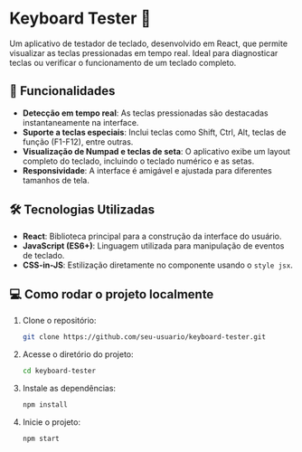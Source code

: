 # Keyboard Tester 🎹

Um aplicativo de testador de teclado, desenvolvido em React, que permite visualizar as teclas pressionadas em tempo real. Ideal para diagnosticar teclas ou verificar o funcionamento de um teclado completo.

## 🚀 Funcionalidades

- **Detecção em tempo real**: As teclas pressionadas são destacadas instantaneamente na interface.
- **Suporte a teclas especiais**: Inclui teclas como Shift, Ctrl, Alt, teclas de função (F1-F12), entre outras.
- **Visualização de Numpad e teclas de seta**: O aplicativo exibe um layout completo do teclado, incluindo o teclado numérico e as setas.
- **Responsividade**: A interface é amigável e ajustada para diferentes tamanhos de tela.

## 🛠️ Tecnologias Utilizadas

- **React**: Biblioteca principal para a construção da interface do usuário.
- **JavaScript (ES6+)**: Linguagem utilizada para manipulação de eventos de teclado.
- **CSS-in-JS**: Estilização diretamente no componente usando o `style jsx`.

## 💻 Como rodar o projeto localmente

1. Clone o repositório:
   ```bash
   git clone https://github.com/seu-usuario/keyboard-tester.git
   ```

2. Acesse o diretório do projeto:
   ```bash
   cd keyboard-tester
   ```

3. Instale as dependências:
   ```bash
   npm install
   ```

4. Inicie o projeto:
   ```bash
   npm start
   ```
